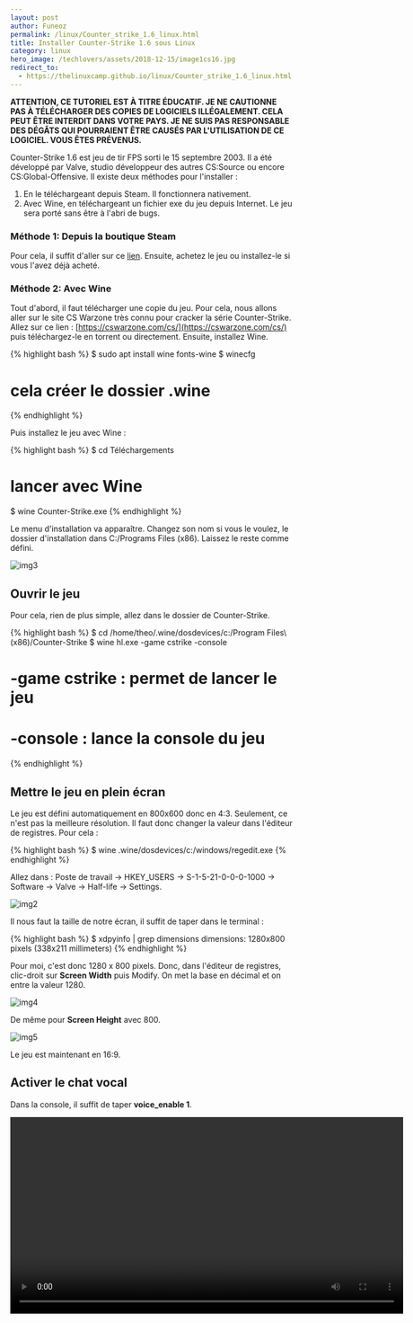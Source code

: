 ```yaml
---
layout: post
author: Funeoz
permalink: /linux/Counter_strike_1.6_linux.html
title: Installer Counter-Strike 1.6 sous Linux
category: linux
hero_image: /techlovers/assets/2018-12-15/image1cs16.jpg
redirect_to:
  - https://thelinuxcamp.github.io/linux/Counter_strike_1.6_linux.html
---
```


**ATTENTION, CE TUTORIEL EST À TITRE ÉDUCATIF. JE NE CAUTIONNE PAS À TÉLÉCHARGER DES COPIES DE LOGICIELS ILLÉGALEMENT. CELA PEUT ÊTRE INTERDIT DANS VOTRE PAYS. JE NE SUIS PAS RESPONSABLE DES DÉGÂTS QUI POURRAIENT ÊTRE CAUSÉS PAR L'UTILISATION DE CE LOGICIEL. VOUS ÊTES PRÉVENUS.**

Counter-Strike 1.6 est jeu de tir FPS sorti le 15 septembre 2003. Il a été développé par Valve, studio développeur des autres CS:Source ou encore CS:Global-Offensive. Il existe deux méthodes pour l'installer :

1. En le téléchargeant depuis Steam. Il fonctionnera nativement. 
2. Avec Wine, en téléchargeant un fichier exe du jeu depuis Internet. Le jeu sera porté sans être à l'abri de bugs.

### Méthode 1: Depuis la boutique Steam

Pour cela, il suffit d'aller sur ce [lien](https://store.steampowered.com/app/10/CounterStrike/). Ensuite, achetez le jeu ou installez-le si vous l'avez déjà acheté.

### Méthode 2: Avec Wine

Tout d'abord, il faut télécharger une copie du jeu. Pour cela, nous allons aller sur le site CS Warzone très connu pour cracker la série Counter-Strike. Allez sur ce lien : [https://cswarzone.com/cs/](https://cswarzone.com/cs/) puis téléchargez-le en torrent ou directement. Ensuite, installez Wine.

{% highlight bash %}
$ sudo apt install wine fonts-wine
$ winecfg
# cela créer le dossier .wine
{% endhighlight %}

Puis installez le jeu avec Wine :

{% highlight bash %}
$ cd Téléchargements 
# lancer avec Wine
$ wine Counter-Strike.exe
{% endhighlight %}

Le menu d'installation va apparaître. Changez son nom si vous le voulez, le dossier d'installation dans C:/Programs Files (x86). Laissez le reste comme défini. 

![img3](/techlovers/assets/2018-12-15/image3cs16.png)

## Ouvrir le jeu

Pour cela, rien de plus simple, allez dans le dossier de Counter-Strike.

{% highlight bash %}
$ cd /home/theo/.wine/dosdevices/c\:/Program Files\ (x86)/Counter-Strike
$ wine hl.exe -game cstrike -console
# -game cstrike : permet de lancer le jeu
# -console : lance la console du jeu
{% endhighlight %}

## Mettre le jeu en plein écran

Le jeu est défini automatiquement en 800x600 donc en 4:3. Seulement, ce n'est pas la meilleure résolution. Il faut donc changer la valeur dans l'éditeur de registres. Pour cela :

{% highlight bash %}
$ wine .wine/dosdevices/c\:/windows/regedit.exe
{% endhighlight %}

Allez dans : Poste de travail -> HKEY_USERS -> S-1-5-21-0-0-0-1000 -> Software -> Valve -> Half-life -> Settings. 

![img2](/techlovers/assets/2018-12-15/image2cs16.png)

Il nous faut la taille de notre écran, il suffit de taper dans le terminal :

{% highlight bash %}
$ xdpyinfo | grep dimensions
dimensions:    1280x800 pixels (338x211 millimeters)
{% endhighlight %}

Pour moi, c'est donc 1280 x 800 pixels. Donc, dans l'éditeur de registres, clic-droit sur **Screen Width** puis Modify. On met la base en décimal et on entre la valeur 1280.

![img4](/techlovers/assets/2018-12-15/image4cs16.png)

De même pour **Screen Height** avec 800.

![img5](/techlovers/assets/2018-12-15/image5cs16.png)

Le jeu est maintenant en 16:9. 

## Activer le chat vocal

Dans la console, il suffit de taper **voice_enable 1**.

<video width="700" height="auto" controls> <source src="{{ site.baseurl }}/assets/2018-12-15/cs16.webm" type="video/webm"> 
</video>










